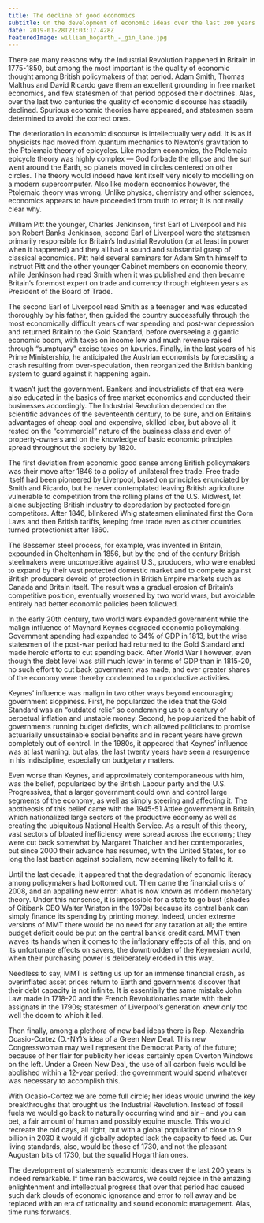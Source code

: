 ```yaml
---
title: The decline of good economics
subtitle: On the development of economic ideas over the last 200 years
date: 2019-01-28T21:03:17.428Z
featuredImage: william_hogarth_-_gin_lane.jpg
---
```

There are many reasons why the Industrial Revolution happened in Britain in 1775-1850, but among the most important is the quality of economic thought among British policymakers of that period. Adam Smith, Thomas Malthus and David Ricardo gave them an excellent grounding in free market economics, and few statesmen of that period opposed their doctrines. Alas, over the last two centuries the quality of economic discourse has steadily declined. Spurious economic theories have appeared, and statesmen seem determined to avoid the correct ones.

The deterioration in economic discourse is intellectually very odd. It is as if physicists had moved from quantum mechanics to Newton’s gravitation to the Ptolemaic theory of epicycles. Like modern economics, the Ptolemaic epicycle theory was highly complex — God forbade the ellipse and the sun went around the Earth, so planets moved in circles centered on other circles. The theory would indeed have lent itself very nicely to modelling on a modern supercomputer. Also like modern economics however, the Ptolemaic theory was wrong. Unlike physics, chemistry and other sciences, economics appears to have proceeded from truth to error; it is not really clear why.

William Pitt the younger, Charles Jenkinson, first Earl of Liverpool and his son Robert Banks Jenkinson, second Earl of Liverpool were the statesmen primarily responsible for Britain’s Industrial Revolution (or at least in power when it happened) and they all had a sound and substantial grasp of classical economics. Pitt held several seminars for Adam Smith himself to instruct Pitt and the other younger Cabinet members on economic theory, while Jenkinson had read Smith when it was published and then became Britain’s foremost expert on trade and currency through eighteen years as President of the Board of Trade.

The second Earl of Liverpool read Smith as a teenager and was educated thoroughly by his father, then guided the country successfully through the most economically difficult years of war spending and post-war depression and returned Britain to the Gold Standard, before overseeing a gigantic economic boom, with taxes on income low and much revenue raised through “sumptuary” excise taxes on luxuries. Finally, in the last years of his Prime Ministership, he anticipated the Austrian economists by forecasting a crash resulting from over-speculation, then reorganized the British banking system to guard against it happening again.

It wasn’t just the government. Bankers and industrialists of that era were also educated in the basics of free market economics and conducted their businesses accordingly. The Industrial Revolution depended on the scientific advances of the seventeenth century, to be sure, and on Britain’s advantages of cheap coal and expensive, skilled labor, but above all it rested on the “commercial” nature of the business class and even of property-owners and on the knowledge of basic economic principles spread throughout the society by 1820.

The first deviation from economic good sense among British policymakers was their move after 1846 to a policy of unilateral free trade. Free trade itself had been pioneered by Liverpool, based on principles enunciated by Smith and Ricardo, but he never contemplated leaving British agriculture vulnerable to competition from the rolling plains of the U.S. Midwest, let alone subjecting British industry to depredation by protected foreign competitors. After 1846, blinkered Whig statesmen eliminated first the Corn Laws and then British tariffs, keeping free trade even as other countries turned protectionist after 1860.

The Bessemer steel process, for example, was invented in Britain, expounded in Cheltenham in 1856, but by the end of the century British steelmakers were uncompetitive against U.S., producers, who were enabled to expand by their vast protected domestic market and to compete against British producers devoid of protection in British Empire markets such as Canada and Britain itself. The result was a gradual erosion of Britain’s competitive position, eventually worsened by two world wars, but avoidable entirely had better economic policies been followed.

In the early 20th century, two world wars expanded government while the malign influence of Maynard Keynes degraded economic policymaking. Government spending had expanded to 34% of GDP in 1813, but the wise statesmen of the post-war period had returned to the Gold Standard and made heroic efforts to cut spending back. After World War I however, even though the debt level was still much lower in terms of GDP than in 1815-20, no such effort to cut back government was made, and ever greater shares of the economy were thereby condemned to unproductive activities.

Keynes’ influence was malign in two other ways beyond encouraging government sloppiness. First, he popularized the idea that the Gold Standard was an “outdated relic” so condemning us to a century of perpetual inflation and unstable money. Second, he popularized the habit of governments running budget deficits, which allowed politicians to promise actuarially unsustainable social benefits and in recent years have grown completely out of control. In the 1980s, it appeared that Keynes’ influence was at last waning, but alas, the last twenty years have seen a resurgence in his indiscipline, especially on budgetary matters.

Even worse than Keynes, and approximately contemporaneous with him, was the belief, popularized by the British Labour party and the U.S. Progressives, that a larger government could own and control large segments of the economy, as well as simply steering and affecting it. The apotheosis of this belief came with the 1945-51 Attlee government in Britain, which nationalized large sectors of the productive economy as well as creating the ubiquitous National Health Service. As a result of this theory, vast sectors of bloated inefficiency were spread across the economy; they were cut back somewhat by Margaret Thatcher and her contemporaries, but since 2000 their advance has resumed, with the United States, for so long the last bastion against socialism, now seeming likely to fall to it.

Until the last decade, it appeared that the degradation of economic literacy among policymakers had bottomed out. Then came the financial crisis of 2008, and an appalling new error: what is now known as modern monetary theory. Under this nonsense, it is impossible for a state to go bust (shades of Citibank CEO Walter Wriston in the 1970s) because its central bank can simply finance its spending by printing money. Indeed, under extreme versions of MMT there would be no need for any taxation at all; the entire budget deficit could be put on the central bank’s credit card. MMT then waves its hands when it comes to the inflationary effects of all this, and on its unfortunate effects on savers, the downtrodden of the Keynesian world, when their purchasing power is deliberately eroded in this way.

Needless to say, MMT is setting us up for an immense financial crash, as overinflated asset prices return to Earth and governments discover that their debt capacity is not infinite. It is essentially the same mistake John Law made in 1718-20 and the French Revolutionaries made with their assignats in the 1790s; statesmen of Liverpool’s generation knew only too well the doom to which it led.

Then finally, among a plethora of new bad ideas there is Rep. Alexandria Ocasio-Cortez (D.-NY)’s idea of a Green New Deal. This new Congresswoman may well represent the Democrat Party of the future; because of her flair for publicity her ideas certainly open Overton Windows on the left. Under a Green New Deal, the use of all carbon fuels would be abolished within a 12-year period; the government would spend whatever was necessary to accomplish this.

With Ocasio-Cortez we are come full circle; her ideas would unwind the key breakthroughs that brought us the Industrial Revolution. Instead of fossil fuels we would go back to naturally occurring wind and air – and you can bet, a fair amount of human and possibly equine muscle. This would recreate the old days, all right, but with a global population of close to 9 billion in 2030 it would if globally adopted lack the capacity to feed us. Our living standards, also, would be those of 1730, and not the pleasant Augustan bits of 1730, but the squalid Hogarthian ones.

The development of statesmen’s economic ideas over the last 200 years is indeed remarkable. If time ran backwards, we could rejoice in the amazing enlightenment and intellectual progress that over that period had caused such dark clouds of economic ignorance and error to roll away and be replaced with an era of rationality and sound economic management. Alas, time runs forwards.